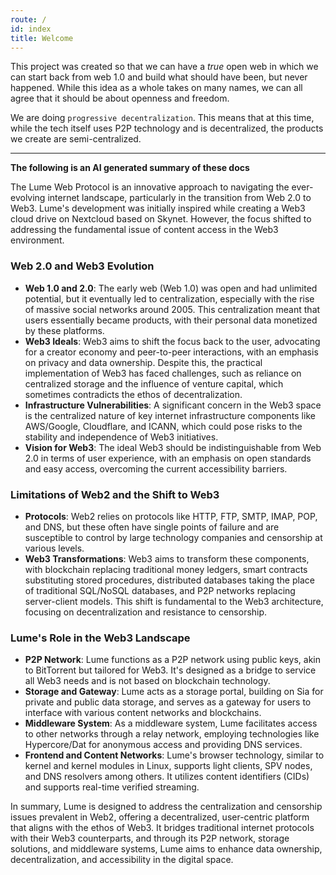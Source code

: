 ```yaml
---
route: /
id: index
title: Welcome
---
```


This project was created so that we can have a *true* open web in which we can start back from web 1.0 and build what should have been, but never happened. While this idea as a whole takes on many names, we can all agree that it should be about openness and freedom.

We are doing `progressive decentralization`. This means that at this time, while the tech itself uses P2P technology and is decentralized, the products we create are semi-centralized.

---

**The following is an AI generated summary of these docs**

The Lume Web Protocol is an innovative approach to navigating the ever-evolving internet landscape, particularly in the transition from Web 2.0 to Web3. Lume's development was initially inspired while creating a Web3 cloud drive on Nextcloud based on Skynet. However, the focus shifted to addressing the fundamental issue of content access in the Web3 environment.

### Web 2.0 and Web3 Evolution

-   **Web 1.0 and 2.0**: The early web (Web 1.0) was open and had unlimited potential, but it eventually led to centralization, especially with the rise of massive social networks around 2005. This centralization meant that users essentially became products, with their personal data monetized by these platforms.
-   **Web3 Ideals**: Web3 aims to shift the focus back to the user, advocating for a creator economy and peer-to-peer interactions, with an emphasis on privacy and data ownership. Despite this, the practical implementation of Web3 has faced challenges, such as reliance on centralized storage and the influence of venture capital, which sometimes contradicts the ethos of decentralization.
-   **Infrastructure Vulnerabilities**: A significant concern in the Web3 space is the centralized nature of key internet infrastructure components like AWS/Google, Cloudflare, and ICANN, which could pose risks to the stability and independence of Web3 initiatives.
-   **Vision for Web3**: The ideal Web3 should be indistinguishable from Web 2.0 in terms of user experience, with an emphasis on open standards and easy access, overcoming the current accessibility barriers.

### Limitations of Web2 and the Shift to Web3

-   **Protocols**: Web2 relies on protocols like HTTP, FTP, SMTP, IMAP, POP, and DNS, but these often have single points of failure and are susceptible to control by large technology companies and censorship at various levels.
-   **Web3 Transformations**: Web3 aims to transform these components, with blockchain replacing traditional money ledgers, smart contracts substituting stored procedures, distributed databases taking the place of traditional SQL/NoSQL databases, and P2P networks replacing server-client models. This shift is fundamental to the Web3 architecture, focusing on decentralization and resistance to censorship.

### Lume's Role in the Web3 Landscape

-   **P2P Network**: Lume functions as a P2P network using public keys, akin to BitTorrent but tailored for Web3. It's designed as a bridge to service all Web3 needs and is not based on blockchain technology.
-   **Storage and Gateway**: Lume acts as a storage portal, building on Sia for private and public data storage, and serves as a gateway for users to interface with various content networks and blockchains.
-   **Middleware System**: As a middleware system, Lume facilitates access to other networks through a relay network, employing technologies like Hypercore/Dat for anonymous access and providing DNS services.
-   **Frontend and Content Networks**: Lume's browser technology, similar to kernel and kernel modules in Linux, supports light clients, SPV nodes, and DNS resolvers among others. It utilizes content identifiers (CIDs) and supports real-time verified streaming.

In summary, Lume is designed to address the centralization and censorship issues prevalent in Web2, offering a decentralized, user-centric platform that aligns with the ethos of Web3. It bridges traditional internet protocols with their Web3 counterparts, and through its P2P network, storage solutions, and middleware systems, Lume aims to enhance data ownership, decentralization, and accessibility in the digital space.
